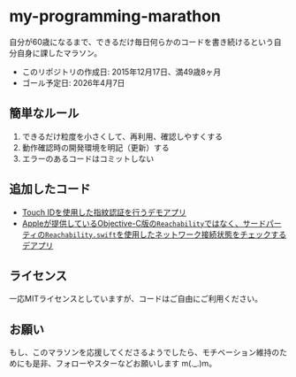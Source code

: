 # my-programming-marathon
自分が60歳になるまで、できるだけ毎日何らかのコードを書き続けるという自分自身に課したマラソン。

- このリポジトリの作成日: 2015年12月17日、満49歳8ヶ月
- ゴール予定日: 2026年4月7日

## 簡単なルール
1. できるだけ粒度を小さくして、再利用、確認しやすくする
2. 動作確認時の開発環境を明記（更新）する
3. エラーのあるコードはコミットしない

## 追加したコード
- [Touch IDを使用した指紋認証を行うデモアプリ](./TouchIDDemo/README.md)
- [Appleが提供しているObjective-C版の`Reachability`ではなく、サードパーティの`Reachability.swift`を使用したネットワーク接続状態をチェックするデアプリ](./ReachabilityDemo/README.md)

## ライセンス
一応MITライセンスとしていますが、コードはご自由にご利用ください。

## お願い
もし、このマラソンを応援してくださるようでしたら、モチベーション維持のためにも是非、フォローやスターなどお願いします m(._.)m。
